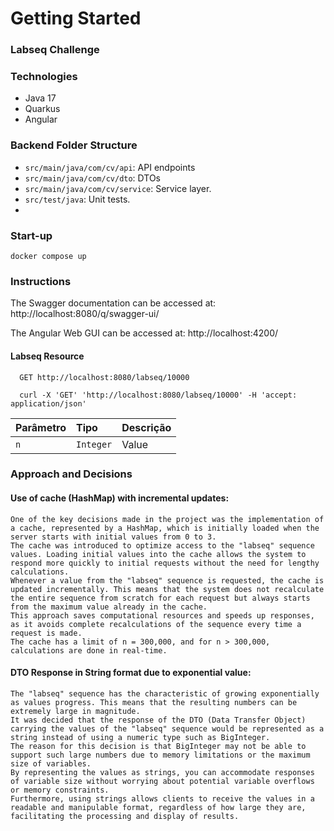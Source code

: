 # **Getting Started**

### **Labseq Challenge**

### **Technologies**

- Java 17
- Quarkus
- Angular

### **Backend Folder Structure**

- `src/main/java/com/cv/api`: API endpoints
- `src/main/java/com/cv/dto`: DTOs
- `src/main/java/com/cv/service`: Service layer.
- `src/test/java`: Unit tests.
- 
### **Start-up**

```
docker compose up
```

### **Instructions**

The Swagger documentation can be accessed at: http://localhost:8080/q/swagger-ui/

The Angular Web GUI can be accessed at: http://localhost:4200/

#### Labseq Resource

```
  GET http://localhost:8080/labseq/10000
  
  curl -X 'GET' 'http://localhost:8080/labseq/10000' -H 'accept: application/json'
```

| Parâmetro | Tipo      | Descrição |
|:----------|:----------|:----------|
| `n`       | `Integer` | Value     |

### **Approach and Decisions**

####  Use of cache (HashMap) with incremental updates:
```
One of the key decisions made in the project was the implementation of a cache, represented by a HashMap, which is initially loaded when the server starts with initial values from 0 to 3.
The cache was introduced to optimize access to the "labseq" sequence values. Loading initial values into the cache allows the system to respond more quickly to initial requests without the need for lengthy calculations.
Whenever a value from the "labseq" sequence is requested, the cache is updated incrementally. This means that the system does not recalculate the entire sequence from scratch for each request but always starts from the maximum value already in the cache.
This approach saves computational resources and speeds up responses, as it avoids complete recalculations of the sequence every time a request is made. 
The cache has a limit of n = 300,000, and for n > 300,000, calculations are done in real-time.
```
####  DTO Response in String format due to exponential value:
```
The "labseq" sequence has the characteristic of growing exponentially as values progress. This means that the resulting numbers can be extremely large in magnitude.
It was decided that the response of the DTO (Data Transfer Object) carrying the values of the "labseq" sequence would be represented as a string instead of using a numeric type such as BigInteger.
The reason for this decision is that BigInteger may not be able to support such large numbers due to memory limitations or the maximum size of variables.
By representing the values as strings, you can accommodate responses of variable size without worrying about potential variable overflows or memory constraints.
Furthermore, using strings allows clients to receive the values in a readable and manipulable format, regardless of how large they are, facilitating the processing and display of results.
```
